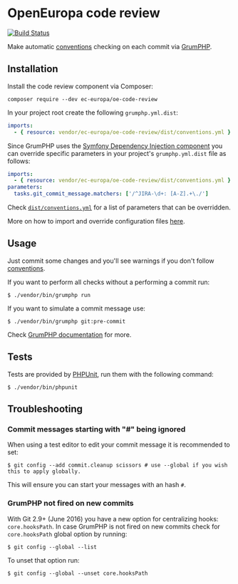 # OpenEuropa code review

[![Build Status](https://travis-ci.com/ec-europa/oe-code-review.svg?token=dqSmBxPQnRgBZvpCZAqo&branch=master)](https://travis-ci.com/ec-europa/oe-code-review)

Make automatic [conventions](CONVENTIONS.md) checking on each commit via [GrumPHP](https://github.com/phpro/grumphp).

## Installation

Install the code review component via Composer:

```
composer require --dev ec-europa/oe-code-review
```

In your project root create the following `grumphp.yml.dist`:

```yaml
imports:
  - { resource: vendor/ec-europa/oe-code-review/dist/conventions.yml }
```

Since GrumPHP uses the [Symfony Dependency Injection component](http://symfony.com/doc/current/components/dependency_injection.html)
you can override specific parameters in your project's `grumphp.yml.dist` file as follows:

```yaml
imports:
  - { resource: vendor/ec-europa/oe-code-review/dist/conventions.yml }
parameters:
  tasks.git_commit_message.matchers: ['/^JIRA-\d+: [A-Z].+\./']
```

Check [``dist/conventions.yml``](dist/conventions.yml) for a list of parameters that can be overridden.

More on how to import and override configuration files [here](http://symfony.com/doc/current/service_container/import.html).

## Usage

Just commit some changes and you'll see warnings if you don't follow [conventions](CONVENTIONS.md).

If you want to perform all checks without a performing a commit run:

```
$ ./vendor/bin/grumphp run
```

If you want to simulate a commit message use:

```
$ ./vendor/bin/grumphp git:pre-commit
```

Check [GrumPHP documentation](https://github.com/phpro/grumphp/tree/master/doc) for more.

## Tests

Tests are provided by [PHPUnit](https://phpunit.de), run them with the following command:

```
$ ./vendor/bin/phpunit
```

## Troubleshooting

### Commit messages starting with "#" being ignored

When using a test editor to edit your commit message it is recommended to set:

```
$ git config --add commit.cleanup scissors # use --global if you wish this to apply globally.
```

This will ensure you can start your messages with an hash `#`.

### GrumPHP not fired on new commits
 
With Git 2.9+ (June 2016) you have a new option for centralizing hooks: `core.hooksPath`. In case GrumPHP is not
fired on new commits check for `core.hooksPath` global option by running:

```
$ git config --global --list
```

To unset that option run:

```
$ git config --global --unset core.hooksPath 
```


